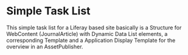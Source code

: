 # Simple Task List #

This simple task list for a Liferay based site basically
is a Structure for WebContent (JournalArticle) with Dynamic
Data List elements, a corresponding Template and a Application
Display Template for the overview in an AssetPublisher.



